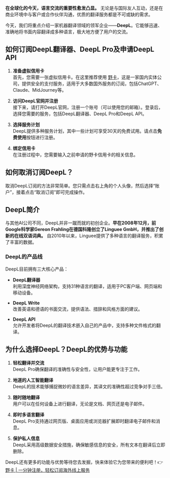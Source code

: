 **在全球化的今天，语言交流的重要性愈发凸显。** 无论是与国际友人互动，还是在商业环境中与客户或合作伙伴沟通，优质的翻译服务都是不可或缺的需求。

今天，我们将重点介绍一家机器翻译领域的领军企业——**DeepL**。它能够迅速、准确地将书面内容翻译成多种语言，极大地方便了用户的交流。

## 如何订阅DeepL翻译器、DeepL Pro及申请DeepL API

1. **准备虚拟信用卡**  
   首先，您需要一张虚拟信用卡。在这里推荐使用 [野卡](https://bit.ly/bewildcard)，这是一家国内实体公司，提供安全的支付服务，适用于大多数国外服务的订阅，包括ChatGPT、Claude、MidJourney等。

2. **访问DeepL官网并注册**  
   接下来，请打开DeepL官网，注册一个账号（可以使用您的邮箱）。登录后，选择您需要的服务，包括DeepL翻译器、DeepL Pro和DeepL API。

3. **选择服务计划**  
   DeepL提供多种服务计划，其中一些计划可享受30天的免费试用。请点击**免费使用**按钮进行注册。

4. **绑定信用卡**  
   在注册过程中，您需要输入之前申请的野卡信用卡的相关信息。

## 如何取消订阅DeepL？

取消DeepL订阅的方法非常简单。您只需点击右上角的个人头像，然后选择“账户”，接着点击“取消订阅”即可完成操作。

## DeepL简介

与其他AI公司不同，DeepL并非一蹴而就的初创企业。**早在2008年12月，前Google科学家Gereon Frahling在德国科隆创立了Linguee GmbH，并推出了创新的在线双语词典。** 自2010年以来，Linguee提供了多种语言的翻译服务，积累了丰富的数据。

### DeepL的产品线

DeepL目前拥有三大核心产品：

- **DeepL翻译器**  
  利用深度神经网络架构，支持31种语言的翻译，适用于PC客户端、网页端和移动设备。

- **DeepL Write**  
  改善英语和德语的书面交流，提供语法、措辞和风格方面的建议。

- **DeepL API**  
  允许开发者将DeepL的翻译技术嵌入自己的产品中，支持多种文件格式的翻译。

## 为什么选择DeepL？DeepL的优势与功能

1. **轻松翻译并交流**  
   DeepL Pro确保翻译的准确性与安全性，让用户能更专注于工作。

2. **地道的人工智能翻译**  
   DeepL的技术能够捕捉微妙的语言差异，其译文的准确性超过竞争对手三倍。

3. **随时随地翻译**  
   用户可以在任何设备上进行翻译，无论是文档、网页还是电子邮件。

4. **即时多语言翻译**  
   DeepL Pro支持通过网页版、桌面应用或浏览器扩展即时翻译电子邮件和消息。

5. **保护私人信息**  
   DeepL采用高级数据安全措施，确保敏感信息的安全，所有文本在翻译后立即删除。

DeepL还有更多的功能与优势等待您去发掘，快来体验它为您带来的便利吧！👉 [野卡 | 一分钟注册，轻松订阅海外线上服务](https://bit.ly/bewildcard)